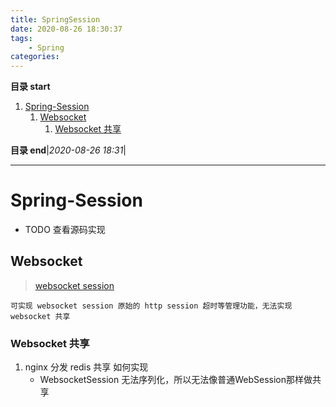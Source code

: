 ```yaml
---
title: SpringSession
date: 2020-08-26 18:30:37
tags: 
    - Spring
categories: 
---
```


**目录 start**

1. [Spring-Session](#spring-session)
    1. [Websocket](#websocket)
        1. [Websocket 共享](#websocket-共享)

**目录 end**|_2020-08-26 18:31_|
****************************************
# Spring-Session 
- TODO 查看源码实现

## Websocket

> [websocket session](https://docs.spring.io/spring-session/docs/current/reference/html5/guides/boot-websocket.html) 

`可实现 websocket session 原始的 http session 超时等管理功能，无法实现 websocket 共享` 

### Websocket 共享

1. nginx 分发 redis 共享 如何实现
    - WebsocketSession 无法序列化，所以无法像普通WebSession那样做共享
